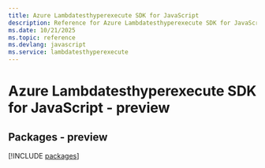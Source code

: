 ```yaml
---
title: Azure Lambdatesthyperexecute SDK for JavaScript
description: Reference for Azure Lambdatesthyperexecute SDK for JavaScript
ms.date: 10/21/2025
ms.topic: reference
ms.devlang: javascript
ms.service: lambdatesthyperexecute
---
```

# Azure Lambdatesthyperexecute SDK for JavaScript - preview
## Packages - preview
[!INCLUDE [packages](lambdatesthyperexecute-index.md)]